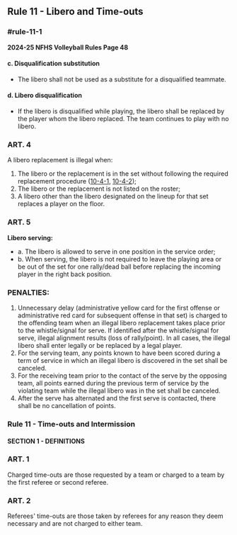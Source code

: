 <!-- Section: Rule 11 - Libero and Time-outs -->

## Rule 11 - Libero and Time-outs

### #rule-11-1
**2024-25 NFHS Volleyball Rules Page 48**

#### c. Disqualification substitution
- The libero shall not be used as a substitute for a disqualified teammate.

#### d. Libero disqualification
- If the libero is disqualified while playing, the libero shall be replaced by the player whom the libero replaced. The team continues to play with no libero.

### ART. 4
A libero replacement is illegal when:
1. The libero or the replacement is in the set without following the required replacement procedure ([10-4-1](#rule-10-4-1), [10-4-2](#rule-10-4-2));
2. The libero or the replacement is not listed on the roster;
3. A libero other than the libero designated on the lineup for that set replaces a player on the floor.

### ART. 5
**Libero serving:**
- a. The libero is allowed to serve in one position in the service order;
- b. When serving, the libero is not required to leave the playing area or be out of the set for one rally/dead ball before replacing the incoming player in the right back position.

### PENALTIES:
1. Unnecessary delay (administrative yellow card for the first offense or administrative red card for subsequent offense in that set) is charged to the offending team when an illegal libero replacement takes place prior to the whistle/signal for serve. If identified after the whistle/signal for serve, illegal alignment results (loss of rally/point). In all cases, the illegal libero shall enter legally or be replaced by a legal player.
2. For the serving team, any points known to have been scored during a term of service in which an illegal libero is discovered in the set shall be canceled.
3. For the receiving team prior to the contact of the serve by the opposing team, all points earned during the previous term of service by the violating team while the illegal libero was in the set shall be canceled.
4. After the serve has alternated and the first serve is contacted, there shall be no cancellation of points.

### Rule 11 - Time-outs and Intermission

#### SECTION 1 - DEFINITIONS

### ART. 1
Charged time-outs are those requested by a team or charged to a team by the first referee or second referee.

### ART. 2
Referees' time-outs are those taken by referees for any reason they deem necessary and are not charged to either team.